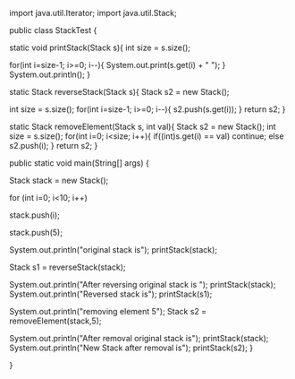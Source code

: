 import java.util.Iterator;
import java.util.Stack;

public class StackTest {

static void printStack(Stack s){
  int size = s.size();
  
  for(int i=size-1; i>=0; i--){
   System.out.print(s.get(i) + " ");
  }
  System.out.println();
}

static Stack reverseStack(Stack s){
  Stack s2 = new Stack();
   
  int size = s.size();
  for(int i=size-1; i>=0; i--){
   s2.push(s.get(i));
  }
  return s2;
}

static Stack removeElement(Stack s, int val){
  Stack s2 = new Stack();
  int size = s.size();
  for(int i=0; i<size; i++){
   if((int)s.get(i) == val)
    continue;
   else
    s2.push(i);
  }
  return s2;
}

public static void main(String[] args)
{



Stack stack = new Stack();



for (int i=0; i<10; i++)

stack.push(i);

stack.push(5);


System.out.println("original stack is");
printStack(stack);

Stack s1 = reverseStack(stack);

System.out.println("After reversing original stack is ");
printStack(stack);
System.out.println("Reversed stack is");
printStack(s1);

System.out.println("removing element 5");
Stack s2 = removeElement(stack,5);



System.out.println("After removal original stack is");
printStack(stack);
System.out.println("New Stack after removal is");
printStack(s2);
}

}
